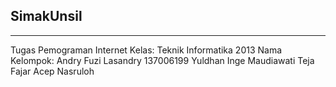 ## SimakUnsil
---------------------------------------------------------------------
Tugas Pemograman Internet
Kelas: Teknik Informatika 2013
Nama Kelompok:  Andry Fuzi Lasandry 137006199
                Yuldhan 
                Inge Maudiawati
                Teja Fajar
                Acep Nasruloh
